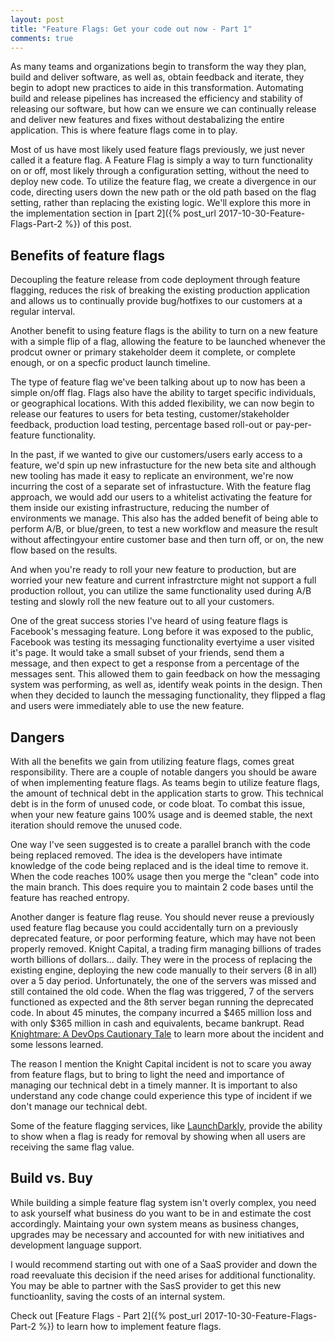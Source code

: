 ```yaml
---
layout: post
title: "Feature Flags: Get your code out now - Part 1"
comments: true
---
```


As many teams and organizations begin to transform the way they plan, build and deliver software, as well as, obtain feedback and iterate, they begin to adopt new practices to aide in this transformation. Automating build and release pipelines has increased the efficiency and stability of releasing our software, but how can we ensure we can continually release and deliver new features and fixes without destabalizing the entire application. This is where feature flags come in to play.

Most of us have most likely used feature flags previously, we just never called it a feature flag. A Feature Flag is simply a way to turn functionality on or off, most likely through a configuration setting, without the need to deploy new code. To utilize the feature flag, we create a divergence in our code, directing users down the new path or the old path based on the flag setting, rather than replacing the existing logic. We'll explore this more in the implementation section in [part 2]({% post_url 2017-10-30-Feature-Flags-Part-2 %}) of this post.

## Benefits of feature flags

Decoupling the feature release from code deployment through feature flagging, reduces the risk of breaking the existing production application and allows us to continually provide bug/hotfixes to our customers at a regular interval.

Another benefit to using feature flags is the ability to turn on a new feature with a simple flip of a flag, allowing the feature to be launched whenever the prodcut owner or primary stakeholder deem it complete, or complete enough, or on a specfic product launch timeline. 

The type of feature flag we've been talking about up to now has been a simple on/off flag. Flags also have the ability to target specific individuals, or geographical locations. With this added flexibility, we can now begin to release our features to users for beta testing, customer/stakeholder feedback, production load testing, percentage based roll-out or pay-per-feature functionality.

In the past, if we wanted to give our customers/users early access to a feature, we'd spin up new infrastucture for the new beta site and although new tooling has made it easy to replicate an environment, we're now incurring the cost of a separate set of infrastucture. With the feature flag approach, we would add our users to a whitelist activating the feature for them inside our existing infrastructure, reducing the number of environments we manage. This also has the added benefit of being able to perform A/B, or blue/green, to test a new workflow and measure the result without affectingyour entire customer base and then turn off, or on, the new flow based on the results.

And when you're ready to roll your new feature to production, but are worried your new feature and current infrastrcture might not support a full production rollout, you can utilize the same functionality used during A/B testing and slowly roll the new feature out to all your customers.

One of the great success stories I've heard of using feature flags is Facebook's messaging feature. Long before it was exposed to the public, Facebook was testing its messaging functionality evertyime a user visited it's page. It would take a small subset of your friends, send them a message, and then expect to get a response from a percentage of the messages sent. This allowed them to gain feedback on how the messaging system was performing, as well as, identify weak points in the design. Then when they decided to launch the messaging functionality, they flipped a flag and users were immediately able to use the new feature.

## Dangers

With all the benefits we gain from utilizing feature flags, comes great responsibility. There are a couple of notable dangers you should be aware of when implementing feature flags. As teams begin to utilize feature flags, the amount of technical debt in the application starts to grow. This technical debt is in the form of unused code, or code bloat. To combat this issue, when your new feature gains 100% usage and is deemed stable, the next iteration should remove the unused code.

One way I've seen suggested is to create a parallel branch with the code being replaced removed. The idea is the developers have intimate knowledge of the code being replaced and is the ideal time to remove it. When the code reaches 100% usage then you merge the "clean" code into the main branch. This does require you to maintain 2 code bases until the feature has reached entropy.

Another danger is feature flag reuse. You should never reuse a previously used feature flag because you could accidentally turn on a previously deprecated feature, or poor performing feature, which may have not been properly removed. Knight Capital, a trading firm managing billions of trades worth billions of dollars... daily. They were in the process of replacing the existing engine, deploying the new code manually to their servers (8 in all) over a 5 day period. Unfortunately, the one of the servers was missed and still contained the old code. When the flag was triggered, 7 of the servers functioned as expected and the 8th server began running the deprecated code. In about 45 minutes, the company incurred a $465 million loss and with only $365 million in cash and equivalents, became bankrupt. Read [Knightmare: A DevOps Cautionary Tale](https://dougseven.com/2014/04/17/knightmare-a-devops-cautionary-tale/) to learn more about the incident and some lessons learned.

The reason I mention the Knight Capital incident is not to scare you away from feature flags, but to bring to light the need and importance of managing our technical debt in a timely manner. It is important to also understand any code change could experience this type of incident if we don't manage our technical debt.

Some of the feature flagging services, like [LaunchDarkly](https://launchdarkly.com), provide the ability to show when a flag is ready for removal by showing when all users are receiving the same flag value.

## Build vs. Buy

While building a simple feature flag system isn't overly complex, you need to ask yourself what business do you want to be in and estimate the cost accordingly. Maintaing your own system means as business changes, upgrades may be necessary and accounted for with new initiatives and development language support. 

I would recommend starting out with one of a SaaS provider and down the road reevaluate this decision if the need arises for additional functionality. You may be able to partner with the SasS provider to get this new functioanlity, saving the costs of an internal system.

Check out [Feature Flags - Part 2]({% post_url 2017-10-30-Feature-Flags-Part-2 %}) to learn how to implement feature flags.